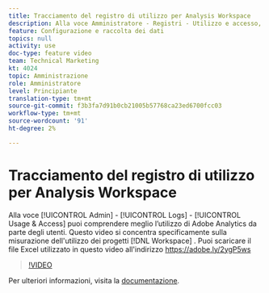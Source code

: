 ```yaml
---
title: Tracciamento del registro di utilizzo per Analysis Workspace
description: Alla voce Amministratore - Registri - Utilizzo e accesso, puoi comprendere meglio l’utilizzo di Adobe Analytics da parte degli utenti. Questo video si concentra specificamente sulla misurazione dell’utilizzo dei progetti Workspace.
feature: Configurazione e raccolta dei dati
topics: null
activity: use
doc-type: feature video
team: Technical Marketing
kt: 4024
topic: Amministrazione
role: Amministratore
level: Principiante
translation-type: tm+mt
source-git-commit: f3b3fa7d91b0cb21005b57768ca23ed6700fcc03
workflow-type: tm+mt
source-wordcount: '91'
ht-degree: 2%

---
```



# Tracciamento del registro di utilizzo per Analysis Workspace

Alla voce [!UICONTROL Admin] - [!UICONTROL Logs] - [!UICONTROL Usage & Access] puoi comprendere meglio l’utilizzo di Adobe Analytics da parte degli utenti. Questo video si concentra specificamente sulla misurazione dell&#39;utilizzo dei progetti [!DNL Workspace] . Puoi scaricare il file Excel utilizzato in questo video all&#39;indirizzo https://adobe.ly/2ygP5ws

>[!VIDEO](https://video.tv.adobe.com/v/29768/?quality=12)

Per ulteriori informazioni, visita la [documentazione](https://docs.adobe.com/help/en/analytics/admin/admin-tools/logs.html).
